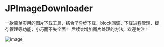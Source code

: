 # JPImageDownloader
一款简单实用的图片下载工具，结合了异步下载、block回调、下载进程管理、缓存管理等功能，小巧而不失全面！
后续会增加图片处理的方法，欢迎关注！

![image](https://github.com/JaryPan/JPImageDownloader/blob/master/JPImageDownloader.gif)
